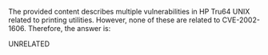 The provided content describes multiple vulnerabilities in HP Tru64 UNIX related to printing utilities. However, none of these are related to CVE-2002-1606. Therefore, the answer is:

UNRELATED